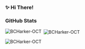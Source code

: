 ### ✨ Hi There! 

### GitHub Stats
<p><img align="left" src="https://github-readme-stats.vercel.app/api/top-langs?username=BCHarker-OCT&show_icons=true&locale=en&layout=compact" alt="BCHarker-OCT" /></p>
<p>&nbsp;<img align="center" src="https://github-readme-stats.vercel.app/api?username=BCHarker-OCT&show_icons=true&locale=en" alt="BCHarker-OCT" /></p>
<p><img align="center" src="https://github-readme-streak-stats.herokuapp.com/?user=BCHarker-OCT&" alt="BCHarker-OCT" /></p>